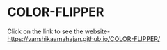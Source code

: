# COLOR-FLIPPER
Click on the link to see the website- https://vanshikaamahajan.github.io/COLOR-FLIPPER/
